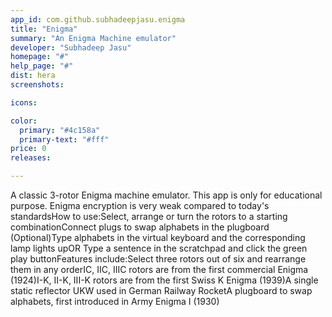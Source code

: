 ```yaml
---
app_id: com.github.subhadeepjasu.enigma
title: "Enigma"
summary: "An Enigma Machine emulator"
developer: "Subhadeep Jasu"
homepage: "#"
help_page: "#"
dist: hera
screenshots:

icons:

color:
  primary: "#4c158a"
  primary-text: "#fff"
price: 0
releases:

---
```


A classic 3-rotor Enigma machine emulator. This app is only for educational purpose. Enigma encryption is very weak compared to today's standardsHow to use:Select, arrange or turn the rotors to a starting combinationConnect plugs to swap alphabets in the plugboard (Optional)Type alphabets in the virtual keyboard and the corresponding lamp lights upOR Type a sentence in the scratchpad and click the green play buttonFeatures include:Select three rotors out of six and rearrange them in any orderIC, IIC, IIIC rotors are from the first commercial Enigma (1924)I-K, II-K, III-K rotors are from the first Swiss K Enigma (1939)A single static reflector UKW used in German Railway RocketA plugboard to swap alphabets, first introduced in Army Enigma I (1930)